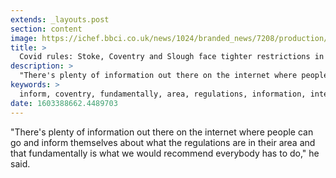 ```yaml
--- 
extends: _layouts.post 
section: content 
image: https://ichef.bbci.co.uk/news/1024/branded_news/7208/production/_115029192_hi063918047.jpg 
title: > 
  Covid rules: Stoke, Coventry and Slough face tighter restrictions in tier 2 
description: > 
  "There's plenty of information out there on the internet where people can go and inform themselves about what the regulations are in their area and that fundamentally is what we would recommend everybody has to do," he said. 
keywords: > 
  inform, coventry, fundamentally, area, regulations, information, internet, covid, everybody, theres, plenty, slough, stoke, face, tier, rules, recommend, restrictions, tighter 
date: 1603388662.4489703 
--- 
```

<div><p>"There's plenty of information out there on the internet where people can go and inform themselves about what the regulations are in their area and that fundamentally is what we would recommend everybody has to do," he said.</p></div>